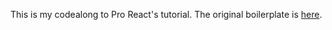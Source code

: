This is my codealong to Pro React's tutorial. The original boilerplate is [here](https://github.com/pro-react/react-app-boilerplate).